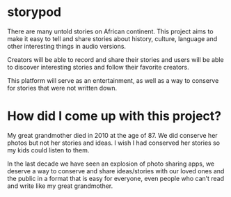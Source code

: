 # storypod


There are many untold stories on African continent. This project aims to make it easy to tell and share stories about history, culture, language and other interesting things in audio versions.

Creators will be able to record and share their stories and users will be able to discover interesting stories and follow their favorite creators.

This platform will serve as an entertainment, as well as a way to conserve for stories that were not written down.


# How did I come up with this project?

My great grandmother died in 2010 at the age of 87. We did conserve her photos but not her stories and ideas. I wish I had conserved her stories so my kids could listen to them. 

In the last decade we have seen an explosion of photo sharing apps, we deserve a way to conserve and share ideas/stories with our loved ones and the public in a format that is easy for everyone, even people who can’t read and write like my great grandmother. 
